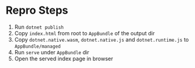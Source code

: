 # Repro Steps

1. Run `dotnet publish`
2. Copy `index.html` from root to `AppBundle` of the output dir
3. Copy `dotnet.native.wasm`, `dotnet.native.js` and `dotnet.runtime.js` to `AppBundle/managed`
4. Run `serve` under `AppBundle` dir
5. Open the served index page in browser
